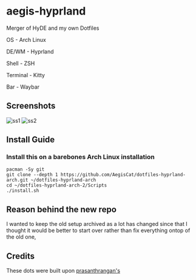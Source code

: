 # aegis-hyprland
Merger of HyDE and my own Dotfiles

OS - Arch Linux

DE/WM - Hyprland

Shell - ZSH

Terminal - Kitty

Bar - Waybar

## Screenshots
![ss1](https://github.com/AegisCat/dotfiles-hyprland-arch-2/blob/main/250113_00h37m04s_screenshot.png)
![ss2](https://github.com/AegisCat/dotfiles-hyprland-arch-2/blob/main/250113_00h37m46s_screenshot.png)

## Install Guide

<h3> Install this on a barebones Arch Linux installation </h3>

```shell
pacman -Sy git
git clone --depth 1 https://github.com/AegisCat/dotfiles-hyprland-arch.git ~/dotfiles-hyprland-arch
cd ~/dotfiles-hyprland-arch-2/Scripts
./install.sh
```

## Reason behind the new repo
I wanted to keep the old setup archived as a lot has changed since that I thought it would be better to start over rather than fix everything ontop of the old one,

## Credits

These dots were built upon [prasanthrangan's](https://github.com/prasanthrangan)
